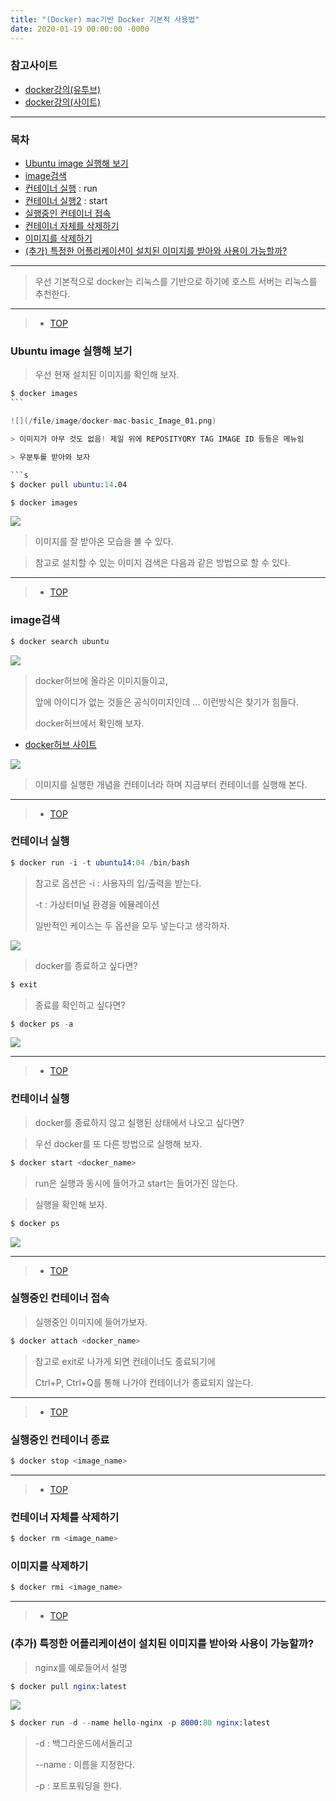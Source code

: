 ```yaml
---
title: "(Docker) mac기반 Docker 기본적 사용법"
date: 2020-01-19 00:00:00 -0000
---
```


### 참고사이트

* [docker강의(유투브)](https://www.youtube.com/watch?time_continue=6&v=Bhzz9E3xuXY&feature=emb_logo)
* [docker강의(사이트)](http://pyrasis.com/Docker/Docker-HOWTO)

---

### 목차

* [Ubuntu image 실행해 보기](#Ubuntu-image-실행해-보기)
* [image검색](#image검색)
* [컨테이너 실행](#컨테이너-실행) : run
* [컨테이너 실행2](#컨테이너-실행2) : start
* [실행중인 컨테이너 접속](#실행중인-컨테이너-접속)
* [컨테이너 자체를 삭제하기](#컨테이너-자체를-삭제하기)
* [이미지를 삭제하기](#이미지를-삭제하기)
* [(추가) 특정한 어플리케이션이 설치된 이미지를 받아와 사용이 가능할까?](#(추가)-특정한-어플리케이션이-설치된-이미지를-받아와-사용이-가능할까?)

---

> 우선 기본적으로 docker는 리눅스를 기반으로 하기에 호스트 서버는 리눅스를 추천한다.

---

> * [TOP](#목차)

### Ubuntu image 실행해 보기

> 우선 현재 설치된 이미지를 확인해 보자.

```s
$ docker images
``` 

![](/file/image/docker-mac-basic_Image_01.png)

> 이미지가 아무 것도 없음! 제일 위에 REPOSITYORY TAG IMAGE ID 등등은 메뉴임

> 우분투를 받아와 보자

```s
$ docker pull ubuntu:14.04
```

```s
$ docker images
```

![](/file/image/docker-mac-basic_Image_02.png)

> 이미지를 잘 받아온 모습을 볼 수 있다.

> 참고로 설치할 수 있는 이미지 검색은 다음과 같은 방법으로 할 수 있다.

---

> * [TOP](#목차)

### image검색

```s
$ docker search ubuntu
```

![](/file/image/docker-mac-basic_Image_03.png)

> docker허브에 올라온 이미지들이고,
>
> 앞에 아이디가 없는 것들은 공식이미지인데 ... 이런방식은 찾기가 힘들다.
>
> docker허브에서 확인해 보자.

* [docker허브 사이트](https://hub.docker.com/?utm_source=docker4mac_2.1.0.5&utm_medium=hub&utm_campaign=referral)

![](/file/image/docker-mac-basic_Image_04.png)

> 이미지를 실행한 개념을 컨테이너라 하며 지금부터 컨테이너를 실행해 본다.

---

> * [TOP](#목차)

### 컨테이너 실행

```s
$ docker run -i -t ubuntu14:04 /bin/bash
```

> 참고로 옵션은 -i : 사용자의 입/출력을 받는다.
>
> -t : 가상터미널 환경을 에뮬레이션
>
> 일반적인 케이스는 두 옵션을 모두 넣는다고 생각하자.

![](/file/image/docker-mac-basic_Image_05.png)

> docker를 종료하고 싶다면?

```s
$ exit
```

> 종료를 확인하고 싶다면?

```s
$ docker ps -a
```

![](/file/image/docker-mac-basic_Image_06.png)

---

> * [TOP](#목차)

### 컨테이너 실행

> docker를 종료하지 않고 실행된 상태에서 나오고 싶다면?

> 우선 docker를 또 다른 방법으로 실행해 보자.

```s
$ docker start <docker_name>
```

> run은 실행과 동시에 들어가고 start는 들어가진 않는다.

> 실행을 확인해 보자.

```s
$ docker ps
```

![](/file/image/docker-mac-basic_Image_07.png)

---

> * [TOP](#목차)

### 실행중인 컨테이너 접속

> 실행중인 이미지에 들어가보자.

```s
$ docker attach <docker_name>
```

> 참고로 exit로 나가게 되면 컨테이너도 종료되기에 
>
> Ctrl+P, Ctrl+Q를 통해 나가야 컨테이너가 종료되지 않는다.

---

> * [TOP](#목차)

### 실행중인 컨테이너 종료

```s
$ docker stop <image_name>
```

---

> * [TOP](#목차)

### 컨테이너 자체를 삭제하기

```s
$ docker rm <image_name>
```

### 이미지를 삭제하기

```s
$ docker rmi <image_name>
```

---

> * [TOP](#목차)

### (추가) 특정한 어플리케이션이 설치된 이미지를 받아와 사용이 가능할까?

> nginx를 예로들어서 설명

```s
$ docker pull nginx:latest
```

![](/file/image/docker-mac-basic_Image_08.png)

```s
$ docker run -d --name hello-nginx -p 8000:80 nginx:latest
```

> -d : 백그라운드에서돌리고
>
> --name : 이름을 지정한다.
>
> -p : 포트포워딩을 한다.
